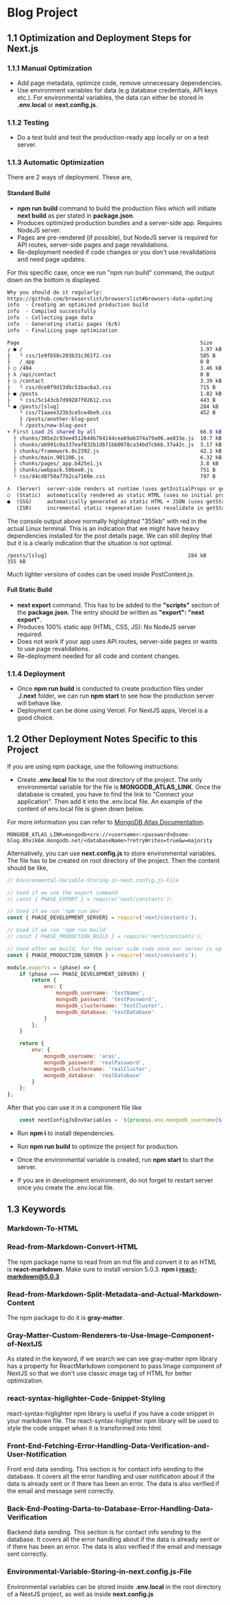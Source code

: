 # Blog Project

## 1.1 Optimization and Deployment Steps for Next.js

### 1.1.1 Manual Optimization
- Add page metadata, optimize code, remove unnecessary dependencies.
- Use environment variables for data (e.g database credentials, API keys etc.). For environmental variables, the data can either be stored in **.env.local** or **next.config.js**.

### 1.1.2 Testing
- Do a test buld and test the production-ready app locally or on a test server.

### 1.1.3 Automatic Optimization

There are 2 ways of deployment. These are,

#### Standard Build
- **npm run build** command to build the production files which will initiate **next build** as per stated in **package.json**.
- Produces optimized production bundles and a server-side app. Requires NodeJS server.
- Pages are pre-rendered (if possible), but NodeJS server is required for API routes, server-side pages and page revalidations.
- Re-deployment needed if code changes or you don't use revalidations and need page updates.

For this specific case, once we run "npm run build" command, the output down on the bottom is displayed.

```diff
Why you should do it regularly:
https://github.com/browserslist/browserslist#browsers-data-updating
info  - Creating an optimized production build  
info  - Compiled successfully
info  - Collecting page data  
info  - Generating static pages (6/6)
info  - Finalizing page optimization  

Page                                                           Size     First Load JS
┌ ● /                                                          1.97 kB        73.2 kB
├   └ css/1e9fb58c203b31c361f2.css                             585 B
├   /_app                                                      0 B            66.8 kB
├ ○ /404                                                       3.46 kB        70.3 kB
├ λ /api/contact                                               0 B            66.8 kB
├ ○ /contact                                                   3.39 kB        70.2 kB
├   └ css/dce8f9d13dbc51bac6a3.css                             715 B
├ ● /posts                                                     1.82 kB        73.1 kB
├   └ css/5c143cb7d99287f02612.css                             443 B
└ ● /posts/[slug]                                              284 kB          355 kB
    └ css/71aaee323b3ce5ce4be9.css                             452 B
    ├ /posts/another-blog-post
    └ /posts/new-blog-post
+ First Load JS shared by all                                  66.8 kB
  ├ chunks/365e2c93ee4512644b764144cea69ab374a79a06.ae833e.js  10.7 kB
  ├ chunks/ab991c0a337eaf832b1db71bb0078ca34bd7cb6b.37a42c.js  3.17 kB
  ├ chunks/framework.0c2392.js                                 42.1 kB
  ├ chunks/main.901106.js                                      6.32 kB
  ├ chunks/pages/_app.b425e1.js                                3.8 kB
  ├ chunks/webpack.50bee0.js                                   751 B
  └ css/d4cd8750a77b2ca7160e.css                               797 B

λ  (Server)  server-side renders at runtime (uses getInitialProps or getServerSideProps)
○  (Static)  automatically rendered as static HTML (uses no initial props)
●  (SSG)     automatically generated as static HTML + JSON (uses getStaticProps)
   (ISR)     incremental static regeneration (uses revalidate in getStaticProps)
```

The console output above normally highlighted "355kb" with red in the actual Linux terminal. This is an indication that we might have heavy dependencies installed for the post details page. We can still deploy that but it is a clearly indication that the situation is not optimal.
```
/posts/[slug]                                              284 kB          355 kB
```

Much lighter versions of codes can be used inside PostContent.js.

#### Full Static Build
- **next export** command. This has to be added to the **"scripts"** section of the **package.json**. The entry should be written as **"export": "next export"**.
- Produces 100% static app (HTML, CSS, JS): No NodeJS server required.
- Does not work if your app uses API routes, server-side pages or wants to use page revalidations.
- Re-deployment needed for all code and content changes.

### 1.1.4 Deployment
- Once **npm run build** is conducted to create production files under **./.next** folder, we can run **npm start** to see how the production server will behave like.
- Deployment can be done using Vercel. For NextJS apps, Vercel is a good choice.

## 1.2 Other Deployment Notes Specific to this Project
If you are using npm package, use the following instructions:
- Create **.env.local** file to the root directory of the project. The only environmental variable for the file is **MONGODB_ATLAS_LINK**. Once the database is created, you have to find the link to "Connect your application". Then add it into the .env.local file. An example of the content of env.local file is given down below.

For more information you can refer to [MongoDB Atlas Documentation](https://www.mongodb.com/docs/manual/tutorial/getting-started/).

```
MONGODB_ATLAS_LINK=mongodb+srv://<username>:<password>@some-blog.8hxik6m.mongodb.net/<databaseName>?retryWrites=true&w=majority
```

Alternatively, you can use **next.config.js** to store environmental variables. The file has to be created on root directory of the project. Then the content should be like,

```javascript
// Environmental-Variable-Storing-in-next.config.js-File

// Used if we use the export command
// const { PHASE_EXPORT } = require('next/constants');

// Used if we run 'npm run dev'
const { PHASE_DEVELOPMENT_SERVER} = require('next/constants');

// Used if we run 'npm run build'
// const { PHASE_PRODUCTION_BUILD } = require('next/constants');

// Used after we build, for the server side code once our server is up and running
const { PHASE_PRODUCTION_SERVER } = require('next/constants');

module.exports = (phase) => {
    if (phase === PHASE_DEVELOPMENT_SERVER) {
        return {
            env: {
                mongodb_username: 'testName',
                mongodb_password: 'testPassword',
                mongodb_clustername: 'testCluster',
                mongodb_database: 'testDatabase'
            }
        };
    }

    return {
        env: {
            mongodb_username: 'aras',
            mongodb_password: 'realPassword',
            mongodb_clustername: 'realCluster',
            mongodb_database: 'realDatabase'
        }
    };
};
```

After that you can use it in a component file like

```javascript
    const nextConfigJsEnvVariables = `${process.env.mongodb_username}${process.env.mongodb_password}${process.env.mongodb_clustername}${process.env.mongodb_database}`;
```

- Run **npm i** to install dependencies.

- Run **npm run build** to optimize the project for production.

- Once the environmental variable is created, run **npm start** to start the server.

- If you are in development environment, do not forget to restart server once you create the .env.local file.

## 1.3 Keywords
### Markdown-To-HTML
### Read-from-Markdown-Convert-HTML
The npm package name to read from an md file and convert it to an HTML is **react-markdown**. Make sure to install version 5.0.3. **npm i react-markdown@5.0.3**
### Read-from-Markdown-Split-Metadata-and-Actual-Markdown-Content
The npm package to do it is **gray-matter**.
### Gray-Matter-Custom-Renderers-to-Use-Image-Component-of-NextJS
As stated in the keyword, if we search we can see gray-matter npm library has a property for ReactMarkdown component to pass Image component of NextJS so that we don't use classic image tag of HTML for better optimization.
### react-syntax-higlighter-Code-Snippet-Styling
react-syntax-higlighter npm library is useful if you have a code snippet in your markdown file. The react-syntax-higlighter npm library will be used to style the code snippet when it is transformed into html.
### Front-End-Fetching-Error-Handling-Data-Verification-and-User-Notification
Front end data sending. This section is for contact info sending to the database. It covers all the error handling and user notification about if the data is already sent or if there has been an error. The data is also verified if the email and message sent correctly.
### Back-End-Posting-Darta-to-Database-Error-Handling-Data-Verification
Backend data sending. This section is for contact info sending to the database. It covers all the error handling about if the data is already sent or if there has been an error. The data is also verified if the email and message sent correctly.
### Environmental-Variable-Storing-in-next.config.js-File
Environmental variables can be stored inside **.env.local** in the root directory of a NextJS project, as well as inside **next.config.js**